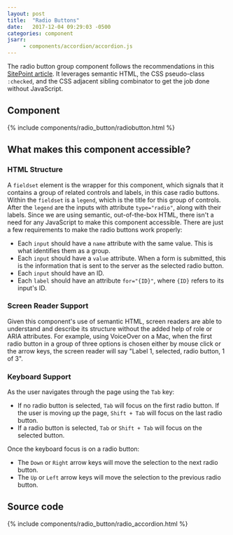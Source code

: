 ```yaml
---
layout: post
title:  "Radio Buttons"
date:   2017-12-04 09:29:03 -0500
categories: component
jsarr:
     - components/accordion/accordion.js
---
```


The radio button group component follows the recommendations in this [SitePoint article](https://www.sitepoint.com/replacing-radio-buttons-without-replacing-radio-buttons/). It leverages semantic HTML, the CSS pseudo-class `:checked`, and the CSS adjacent sibling combinator to get the job done without JavaScript.

## Component
{% include components/radio_button/radiobutton.html %}

## What makes this component accessible?
### HTML Structure 
A `fieldset` element is the wrapper for this component, which signals that it contains a group of related controls and labels, in this case radio buttons. Within the `fieldset` is a `legend`, which is the title for this group of controls. After the `legend` are the inputs with attribute `type="radio"`, along with their labels. Since we are using semantic, out-of-the-box HTML, there isn't a need for any JavaScript to make this component accessible. There are just a few requirements to make the radio buttons work properly:
- Each `input` should have a `name` attribute with the same value. This is what identifies them as a group.
- Each `input` should have a `value` attribute. When a form is submitted, this is the information that is sent to the server as the selected radio button.
- Each `input` should have an ID.
- Each `label` should have an attribute `for="{ID}"`, where `{ID}` refers to its input's ID. 

### Screen Reader Support 
Given this component's use of semantic HTML, screen readers are able to understand and describe its structure without the added help of role or ARIA attributes. For example, using VoiceOver on a Mac, when the first radio button in a group of three options is chosen either by mouse click or the arrow keys, the screen reader will say "Label 1, selected, radio button, 1 of 3". 

### Keyboard Support 
As the user navigates through the page using the `Tab` key:
- If no radio button is selected, `Tab` will focus on the first radio button. If the user is moving *up* the page, `Shift + Tab` will focus on the last radio button. 
- If a radio button is selected, `Tab` or `Shift + Tab` will focus on the selected button.  

Once the keyboard focus is on a radio button:
- The `Down` or `Right` arrow keys will move the selection to the next radio button.
- The `Up` or `Left` arrow keys will move the selection to the previous radio button.

## Source code
{% include components/radio_button/radio_accordion.html %}




